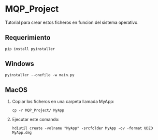 # MQP_Project
Tutorial para crear estos ficheros en funcion del sistema operativo.

## Requerimiento
   ```
   pip install pyinstaller
   ```

## Windows
   ```
   pyinstaller --onefile -w main.py
   ```

## MacOS
1. Copiar los ficheros en una carpeta llamada MyApp:
   ```
   cp -r MQP_Project/ MyApp
   ```

2. Ejecutar este comando:
   ```
   hdiutil create -volname "MyApp" -srcfolder MyApp -ov -format UDZO MyApp.dmg
   ```